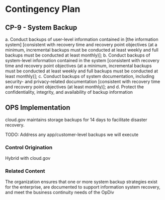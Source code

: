 # Contingency Plan
## CP-9 - System Backup

a. Conduct backups of user-level information contained in [the information system] [consistent with recovery time and recovery point objectives (at a minimum, incremental backups must be conducted at least weekly and full backups must be conducted at least monthly)];
b. Conduct backups of system-level information contained in the system [consistent with recovery time and recovery point objectives (at a minimum, incremental backups must be conducted at least weekly and full backups must be conducted at least monthly)];
c. Conduct backups of system documentation, including security- and privacy-related documentation [consistent with recovery time and recovery point objectives (at least monthly)]; and
d. Protect the confidentiality, integrity, and availability of backup information

## OPS Implementation

cloud.gov maintains storage backups for 14 days to facilitate disaster recovery.

TODO: Address any app/customer-level backups we will execute

### Control Origination

Hybrid with cloud.gov

### Related Content
The organization ensures that one or more system backup strategies exist for the enterprise, are documented to support information system recovery, and meet the business continuity needs of the OpDiv

